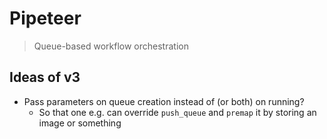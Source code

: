 # Pipeteer

> Queue-based workflow orchestration

## Ideas of v3
- Pass parameters on queue creation instead of (or both) on running?
  - So that one e.g. can override `push_queue` and `premap` it by storing an image or something